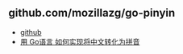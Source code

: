 ## github.com/mozillazg/go-pinyin

- [github](https://github.com/mozillazg/go-pinyin)
- [用 Go语言 如何实现将中文转化为拼音](https://mp.weixin.qq.com/s/2lgc5Um6EbxdhEeHciZ_jA)


